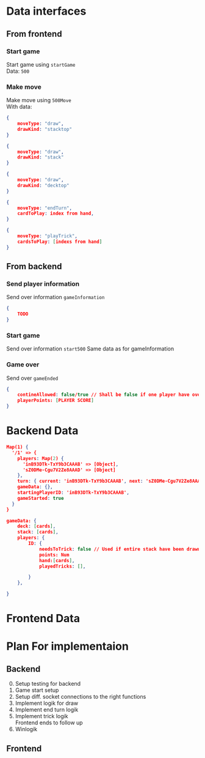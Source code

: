 # Data interfaces

## From frontend

### Start game
Start game using
`startGame`\
Data: `500`

### Make move
Make move using 
`500Move`\
With data:
```JSON
{
    moveType: "draw",
    drawKind: "stacktop" 
}
```
```JSON
{
    moveType: "draw",
    drawKind: "stack" 
}
```
```JSON
{
    moveType: "draw",
    drawKind: "decktop" 
}
```
```JSON
{
    moveType: "endTurn",
    cardToPlay: index from hand, 
}
```
```JSON
{
    moveType: "playTrick",
    cardsToPlay: [indexs from hand] 
}
```

## From backend
### Send player information

Send over information `gameInformation`
```JSON
{
    TODO 
}
```

### Start game
Send over information `start500`
Same data as for gameInformation

### Game over
Send over `gameEnded`
```JSON
{
    contineAllowed: false/true // Shall be false if one player have over 500
    playerPoints: [PLAYER SCORE]
}
```

# Backend Data
````JSON
Map(1) {
  '/1' => {
    players: Map(2) {
      'inB93DTk-TxY9b3CAAAB' => [Object],
      'sZ0DMe-Cgu7V2Ze8AAAD' => [Object]
    },
    turn: { current: 'inB93DTk-TxY9b3CAAAB', next: 'sZ0DMe-Cgu7V2Ze8AAAD' },
    gameData: {},
    startingPlayerID: 'inB93DTk-TxY9b3CAAAB',
    gameStarted: true
  }
}
````

````JSON
gameData: {
    deck: [cards],
    stack: [cards],
    players: {
        ID: {
            needsToTrick: false // Used if entire stack have been drawn
            points: Num
            hand:[cards],
            playedTricks: [],

        }
    },

}
````

# Frontend Data



# Plan For implementaion

## Backend
0. Setup testing for backend
1. Game start setup
2. Setup diff. socket connections to the right functions
3. Implement logik for draw
4. Implement end turn logik
5. Implement trick logik\
Frontend ends to follow up 
6. Winlogik

## Frontend


